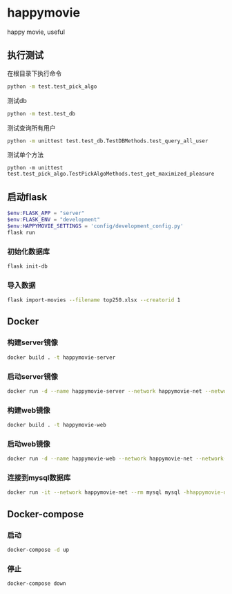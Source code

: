 # happymovie
happy movie, useful

## 执行测试
在根目录下执行命令
```sh
python -m test.test_pick_algo
```
测试db
```sh
python -m test.test_db
```
测试查询所有用户
```sh
python -m unittest test.test_db.TestDBMethods.test_query_all_user
```

测试单个方法
```
python -m unittest test.test_pick_algo.TestPickAlgoMethods.test_get_maximized_pleasure
```

## 启动flask
```powershell
$env:FLASK_APP = "server"
$env:FLASK_ENV = "development"
$env:HAPPYMOVIE_SETTINGS = 'config/development_config.py'
flask run
```

### 初始化数据库
```sh
flask init-db
```

### 导入数据
```sh
flask import-movies --filename top250.xlsx --creatorid 1
```

## Docker

### 构建server镜像

```sh
docker build . -t happymovie-server
```

### 启动server镜像

```sh
docker run -d --name happymovie-server --network happymovie-net --network-alias happymovie-server -p 5000:5000 happymovie-server
```

### 构建web镜像

```sh
docker build . -t happymovie-web
```

### 启动web镜像

```sh
docker run -d --name happymovie-web --network happymovie-net --network-alias happymovie-web -p 8080:80 happymovie-web
```

### 连接到mysql数据库

```sh
docker run -it --network happymovie-net --rm mysql mysql -hhappymovie-db -uroot -p
```

## Docker-compose

### 启动

```sh
docker-compose -d up
```

### 停止

```
docker-compose down
```

